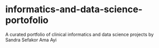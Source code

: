 # informatics-and-data-science-portofolio
A curated portfolio of clinical informatics and data science projects by Sandra Sefakor Ama Ayi
